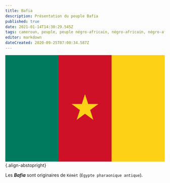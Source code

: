 ```yaml
---
title: Bafia
description: Présentation du peuple Bafia
published: true
date: 2021-01-14T14:30:29.545Z
tags: cameroun, peuple, peuple négro-africain, négro-africain, négro-africaine, peuple kamit, peuple kémit, bafia, peuple bafia, peuple camerounais, peuple du cameroun, communauté bafia, communauté, communauté kamit, caummunauté kémit, communauté négro-africaine
editor: markdown
dateCreated: 2020-09-25T07:00:34.587Z
---
```


![flag-of-cameroon_public-domain.svg](/images/flag/cameroon/flag-of-cameroon_public-domain.svg){.align-abstopright}

Les ***Bafia*** sont originaires de `Kémèt` (`Égypte pharaonique antique`).